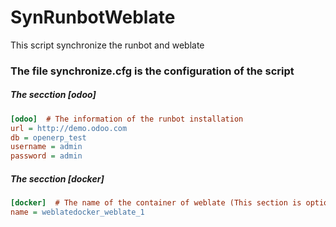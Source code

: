 # SynRunbotWeblate
This script synchronize the runbot and weblate

### The file synchronize.cfg is the configuration of the script

##### The secction [odoo]
```ini
[odoo]  # The information of the runbot installation
url = http://demo.odoo.com
db = openerp_test
username = admin
password = admin
```

##### The secction [docker]
```ini
[docker]  # The name of the container of weblate (This section is optional)
name = weblatedocker_weblate_1
```

